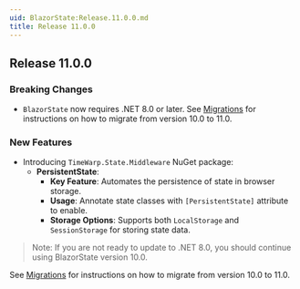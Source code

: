 ```yaml
---
uid: BlazorState:Release.11.0.0.md
title: Release 11.0.0
---
```


## Release 11.0.0

### Breaking Changes

- `BlazorState` now requires .NET 8.0 or later. See [Migrations](xref:BlazorState:Migration10-11.md) for instructions on how to migrate from version 10.0 to 11.0.

### New Features

- Introducing `TimeWarp.State.Middleware` NuGet package:
  - **PersistentState**:
    - **Key Feature**: Automates the persistence of state in browser storage.
    - **Usage**: Annotate state classes with `[PersistentState]` attribute to enable.
    - **Storage Options**: Supports both `LocalStorage` and `SessionStorage` for storing state data.

> Note: If you are not ready to update to .NET 8.0, you should continue using BlazorState version 10.0.

See [Migrations](xref:BlazorState:Migration10-11.md) for instructions on how to migrate from version 10.0 to 11.0.
